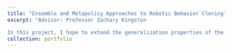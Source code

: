 ```yaml
---
title: "Ensemble and Metapolicy Approaches to Robotic Behavior Cloning"
excerpt: "Advisor: Professor Zachary Kingston

In this project, I hope to extend the generalization properties of the NeuralMP approach. My goal is to make use of ensemble Mixture of Experts approach to optimize as a metapolicy such that the combination of experts may generalize better ot unseen environments. Through my current progress, I have been able to implement modified versions of previous works' approaches in training and architecture, and improve the process by which I udnerstand the content of related work."
collection: portfolio
---
```


